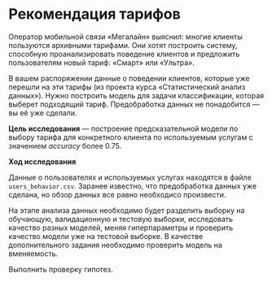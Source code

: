 # Рекомендация тарифов

Оператор мобильной связи «Мегалайн» выяснил: многие клиенты пользуются архивными тарифами. Они хотят построить систему, способную проанализировать поведение клиентов и предложить пользователям новый тариф: «Смарт» или «Ультра».

В вашем распоряжении данные о поведении клиентов, которые уже перешли на эти тарифы (из проекта курса «Статистический анализ данных»). Нужно построить модель для задачи классификации, которая выберет подходящий тариф. Предобработка данных не понадобится — вы её уже сделали.

**Цель исследования** — построение предсказательной модели по выбору тарифа для конкретного клиента по используемым услугам с значением *accuracy* более 0.75.

**Ход исследования**

Данные о пользователях и используемых услугах находятся в файле `users_behavior.csv`. Заранее известно, что предобработка данных уже сделана, но обзор данных все равно необходисо произвести. 

На этапе анализа данных необходимо будет разделить выборку на обучающую, валидационную и тестовую выборки, исследовать качество разных моделей, меняя гиперпараметры и проверить качество модели уже на тестовой выборке. В качестве дополнительного задания необходимо проверить модель на вменяемость. 

Выполнить проверку гипотез.